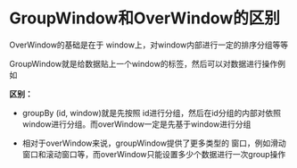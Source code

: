 # GroupWindow和OverWindow的区别

OverWindow的基础是在于 window上，对window内部进行一定的排序分组等等

GroupWindow就是给数据贴上一个window的标签，然后可以对数据进行操作例如

**区别：**

- groupBy (id,  window)就是先按照 id进行分组，然后在id分组的内部对依照window进行分组。而overWindow一定是先基于window进行分组

- 相对于overWindow来说，groupWindow提供了更多类型的 窗口，例如滑动窗口和滚动窗口等，而overWindow只能设置多少个数据进行一次group操作

  

